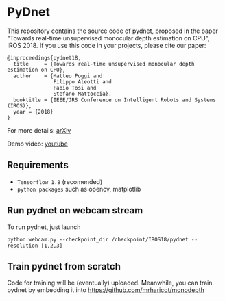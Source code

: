 # PyDnet
This repository contains the source code of pydnet, proposed in the paper "Towards real-time unsupervised monocular depth estimation on CPU", IROS 2018.
If you use this code in your projects, please cite our paper:

```
@inproceedings{pydnet18,
  title     = {Towards real-time unsupervised monocular depth estimation on CPU},
  author    = {Matteo Poggi and
               Filippo Aleotti and
               Fabio Tosi and
               Stefano Mattoccia},
  booktitle = {IEEE/JRS Conference on Intelligent Robots and Systems (IROS)},
  year = {2018}
}
```

For more details:
[arXiv](https://arxiv.org/abs/1806.11430)

Demo video:
[youtube](https://www.youtube.com/watch?v=Q6ao4Jrulns)

## Requirements

* `Tensorflow 1.8` (recomended) 
* `python packages` such as opencv, matplotlib

## Run pydnet on webcam stream

To run pydnet, just launch

```
python webcam.py --checkpoint_dir /checkpoint/IROS18/pydnet --resolution [1,2,3]
```

## Train pydnet from scratch

Code for training will be (eventually) uploaded.
Meanwhile, you can train pydnet by embedding it into https://github.com/mrharicot/monodepth
